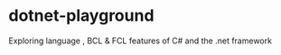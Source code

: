 dotnet-playground
=================

Exploring language , BCL &amp; FCL features of C# and the .net framework

